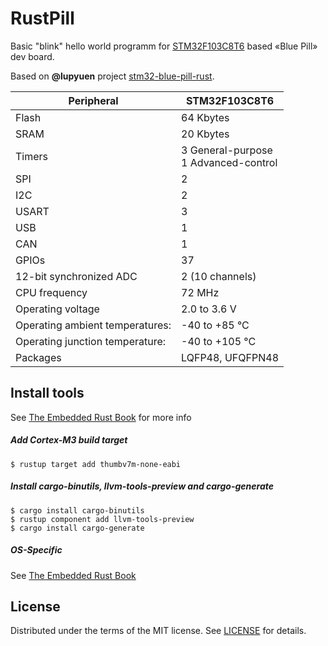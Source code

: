 # RustPill

Basic "blink" hello world programm for [STM32F103C8T6][stcom-stm32f103c8] based «Blue Pill» dev board.

Based on **@lupyuen** project [stm32-blue-pill-rust](https://github.com/lupyuen/stm32-blue-pill-rust).

Peripheral | STM32F103C8T6
------------ | -------------
Flash | 64 Kbytes
SRAM | 20 Kbytes
Timers | 3 General-purpose<br>1 Advanced-control
SPI | 2
I2C | 2
USART | 3
USB | 1
CAN | 1
GPIOs | 37
12-bit synchronized ADC | 2 (10 channels)
CPU frequency | 72 MHz
Operating voltage | 2.0 to 3.6 V
Operating ambient temperatures: | -40 to +85 °C
Operating junction temperature: | -40 to +105 °C
Packages | LQFP48, UFQFPN48

## Install tools

See [The Embedded Rust Book][erb-install-base] for more info

##### Add Cortex-M3 build target
```
$ rustup target add thumbv7m-none-eabi
```

##### Install cargo-binutils, llvm-tools-preview and cargo-generate
```
$ cargo install cargo-binutils
$ rustup component add llvm-tools-preview
$ cargo install cargo-generate
```

##### OS-Specific

See [The Embedded Rust Book][erb-install-specific]

## License

Distributed under the terms of the MIT license. See [LICENSE](LICENSE) for details.

[stcom-stm32f103c8]: https://www.st.com/en/microcontrollers-microprocessors/stm32f103c8.html
[erb-install-base]: https://docs.rust-embedded.org/book/intro/install.html
[erb-install-specific]: https://docs.rust-embedded.org/book/intro/install.html#os-specific-instructions